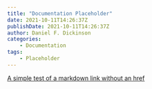 ```yaml
---
title: "Documentation Placeholder"
date: 2021-10-11T14:26:37Z
publishDate: 2021-10-11T14:26:37Z
author: Daniel F. Dickinson
categories:
    - Documentation
tags:
    - Placeholder
---
```


[A simple test of a markdown link without an href]()
